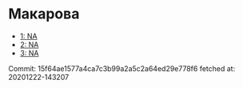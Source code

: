 # Макарова
- [1: NA](1.md)
- [2: NA](2.md)
- [3: NA](3.md)

Commit: 15f64ae1577a4ca7c3b99a2a5c2a64ed29e778f6
 fetched at: 20201222-143207
